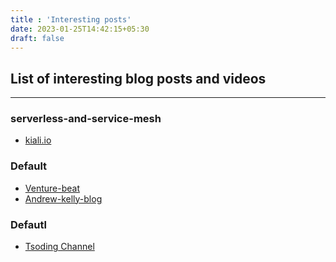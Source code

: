 ```yaml
---
title : 'Interesting posts'
date: 2023-01-25T14:42:15+05:30
draft: false
---
```



## List of interesting blog posts and videos
__________
### serverless-and-service-mesh
- [kiali.io](https://kiali.io/)


### Default
- [Venture-beat](https://venturebeat.com/data-infrastructure/30-startups-that-show-how-open-source-ate-the-world-in-2021/)
- [Andrew-kelly-blog](https://andrewkelley.me/post/zig-cc-powerful-drop-in-replacement-gcc-clang.html)


### Defautl 
- [Tsoding Channel](https://www.youtube.com/watch?v=srV_l795O_s&ab_channel=TsodingDaily)


